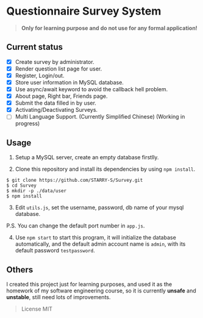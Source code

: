 # Questionnaire Survey System

> **Only for learning purpose and do not use for any formal application!**

## Current status

- [x] Create survey by administrator.
- [x] Render question list page for user.
- [x] Register, Login/out.
- [x] Store user information in MySQL database.
- [x] Use async/await keyword to avoid the callback hell problem.
- [x] About page, Right bar, Friends page.
- [x] Submit the data filled in by user.
- [x] Activating/Deactivating Surveys.
- [ ] Multi Language Support. (Currently Simplified Chinese)
(Working in progress)

## Usage

1. Setup a MySQL server, create an empty database firstlly.

2. Clone this repository and install its dependencies by using `npm install`.

``` shell
$ git clone https://github.com/STARRY-S/Survey.git
$ cd Survey
$ mkdir -p ./data/user
$ npm install
```

3. Edit `utils.js`, set the username, password, db name of your mysql database.

  P.S. You can change the default port number in `app.js`.

4. Use `npm start` to start this program, it will initialize the database 
automatically, and the default admin account name is `admin`, with its
default password `testpassword`.

## Others

I created this project just for learning purposes, 
and used it as the homework of my software engineering course,
so it is currently **unsafe** and **unstable**, still need lots of improvements.

> License MIT
